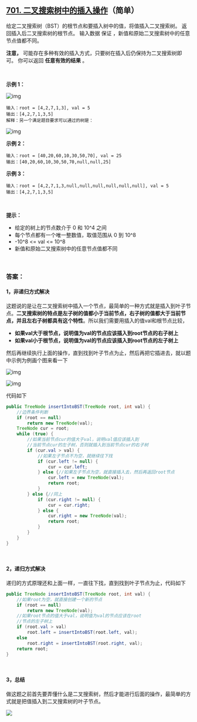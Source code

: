 ## [701. 二叉搜索树中的插入操作](https://leetcode-cn.com/problems/insert-into-a-binary-search-tree/)（简单）

给定二叉搜索树（BST）的根节点和要插入树中的值，将值插入二叉搜索树。 返回插入后二叉搜索树的根节点。 输入数据 保证 ，新值和原始二叉搜索树中的任意节点值都不同。

**注意，** 可能存在多种有效的插入方式，只要树在插入后仍保持为二叉搜索树即可。 你可以返回 **任意有效的结果** 。

 <br/>

**示例 1：**

![img](https://assets.leetcode.com/uploads/2020/10/05/insertbst.jpg)



```
输入：root = [4,2,7,1,3], val = 5
输出：[4,2,7,1,3,5]
解释：另一个满足题目要求可以通过的树是：
```

![img](https://assets.leetcode.com/uploads/2020/10/05/bst.jpg)

**示例 2：**

```
输入：root = [40,20,60,10,30,50,70], val = 25
输出：[40,20,60,10,30,50,70,null,null,25]
```

**示例 3：**

```
输入：root = [4,2,7,1,3,null,null,null,null,null,null], val = 5
输出：[4,2,7,1,3,5]
```

<br/>

**提示：**

- 给定的树上的节点数介于 0 和 10^4 之间
- 每个节点都有一个唯一整数值，取值范围从 0 到 10^8
- -10^8 <= val <= 10^8
- 新值和原始二叉搜索树中的任意节点值都不同



<br/>

### 答案：

#### 1，非递归方式解决

这题说的是让在二叉搜索树中插入一个节点，最简单的一种方式就是插入到叶子节点。**二叉搜索树的特点是左子树的值都小于当前节点，右子树的值都大于当前节点，并且左右子树都具有这个特性**。所以我们需要用插入的值val和根节点比较，



- **如果val大于根节点，说明值为val的节点应该插入到root节点的右子树上**
- **如果val小于根节点，说明值为val的节点应该插入到root节点的左子树上**



然后再继续执行上面的操作，直到找到叶子节点为止，然后再把它插进去，就以题中示例为例画个图来看一下

![img](https://mmbiz.qpic.cn/mmbiz_png/PGmTibd8KQBHSke9x4b90LyCTvwR1oMN3biafia9YOQ8W6aoZ9dNjDicmj1Bw5aBLKszcWZ14ClCFUQdp5a6ZsLguQ/640?wx_fmt=png&tp=webp&wxfrom=5&wx_lazy=1&wx_co=1)



![img](https://mmbiz.qpic.cn/mmbiz_png/PGmTibd8KQBHSke9x4b90LyCTvwR1oMN3HVoQoPdn7gVrlqiaVia2zNtC5wd6jGCwPuRaxtC5Zf8YsTJWNClCSxyg/640?wx_fmt=png&tp=webp&wxfrom=5&wx_lazy=1&wx_co=1)

代码如下

```java
public TreeNode insertIntoBST(TreeNode root, int val) {
    //边界条件判断
    if (root == null)
        return new TreeNode(val);
    TreeNode cur = root;
    while (true) {
        //如果当前节点cur的值大于val，说明val值应该插入到
        //当前节点cur的左子树，否则就插入到当前节点cur的右子树
        if (cur.val > val) {
            //如果左子节点不为空，就继续往下找
            if (cur.left != null) {
                cur = cur.left;
            } else {//如果左子节点为空，就直接插入去，然后再返回root节点
                cur.left = new TreeNode(val);
                return root;
            }
        } else {//同上
            if (cur.right != null) {
                cur = cur.right;
            } else {
                cur.right = new TreeNode(val);
                return root;
            }
        }
    }
}
```



<br>



#### 2，递归方式解决

递归的方式原理还和上面一样，一直往下找，直到找到叶子节点为止，代码如下

```java
public TreeNode insertIntoBST(TreeNode root, int val) {
    //如果root为空，就直接创建一个新的节点
    if (root == null)
        return new TreeNode(val);
    //如果root节点的值大于val，说明值为val的节点应该在root
    //节点的左子树上
    if (root.val > val)
        root.left = insertIntoBST(root.left, val);
    else
        root.right = insertIntoBST(root.right, val);
    return root;
}
```

<br>

#### 3，总结

做这题之前首先要弄懂什么是二叉搜索树，然后才能进行后面的操作，最简单的方式就是把值插入到二叉搜索树的叶子节点。





 ![](https://img-blog.csdnimg.cn/20200807155236311.png)

####   
